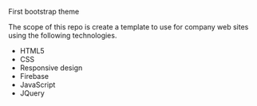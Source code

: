 First bootstrap theme

The scope of this repo is create a template to use for company web sites using the following technologies.

- HTML5
- CSS
- Responsive design
- Firebase
- JavaScript
- JQuery

